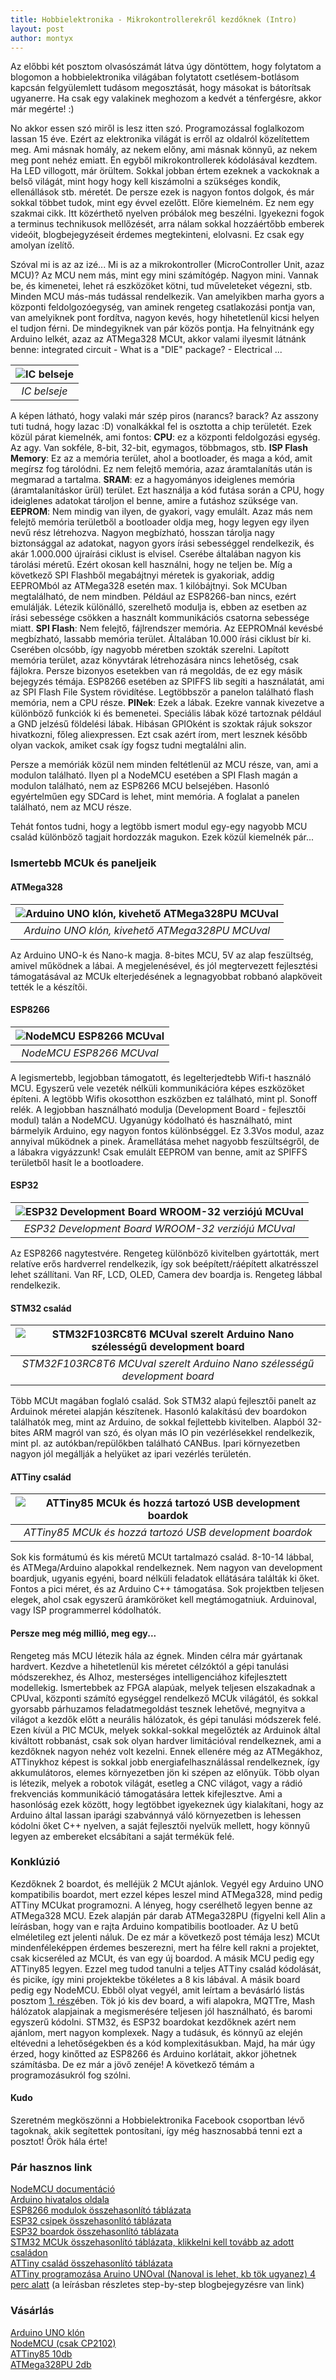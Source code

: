 ```yaml
---
title: Hobbielektronika - Mikrokontrollerekről kezdőknek (Intro)
layout: post
author: montyx
---
```

Az előbbi két posztom olvasószámát látva úgy döntöttem, hogy folytatom a blogomon a hobbielektronika világában folytatott csetlésem-botlásom kapcsán felgyülemlett tudásom megosztását, hogy másokat is bátorítsak ugyanerre. Ha csak egy valakinek meghozom a kedvét a ténfergésre, akkor már megérte! :)

No akkor essen szó miről is lesz itten szó. Programozással foglalkozom lassan 15 éve. Ezért az elektronika világát is erről az oldalról közelítettem meg. Ami másnak homály, az nekem előny, ami másnak könnyű, az nekem meg pont nehéz emiatt. Én egyből mikrokontrollerek kódolásával kezdtem. Ha LED villogott, már örültem.
Sokkal jobban értem ezeknek a vackoknak a belső világát, mint hogy hogy kell kiszámolni a szükséges kondik, ellenállások stb. méretét. De persze ezek is nagyon fontos dolgok, és már sokkal többet tudok, mint egy évvel ezelőtt.
Előre kiemelném. Ez nem egy szakmai cikk. Itt közérthető nyelven próbálok meg beszélni. Igyekezni fogok a terminus technikusok mellőzését, arra nálam sokkal hozzáértőbb emberek videóit, blogbejegyzéseit érdemes megtekinteni, elolvasni. Ez csak egy amolyan ízelítő.

Szóval mi is az az izé...
Mi is az a mikrokontroller (MicroController Unit, azaz MCU)?
Az MCU nem más, mint egy mini számítógép. Nagyon mini. Vannak be, és kimenetei, lehet rá eszközöket kötni, tud műveleteket végezni, stb. Minden MCU más-más tudással rendelkezik. Van amelyikben marha gyors a központi feldolgozóegység, van aminek rengeteg csatlakozási pontja van, van amelyiknek pont fordítva, nagyon kevés, hogy hihetetlenül kicsi helyen el tudjon férni.
De mindegyiknek van pár közös pontja. Ha felnyitnánk egy Arduino lelkét, azaz az ATMega328 MCUt, akkor valami ilyesmit látnánk benne:
integrated circuit - What is a "DIE" package? - Electrical ...

| ![IC belseje](/docs/assets/Yamaha_YMF262_audio_IC_decapsulated.jpg) | 
|:--:| 
| *IC belseje* |


A képen látható, hogy valaki már szép piros (narancs? barack? Az asszony tuti tudná, hogy lazac :D) vonalkákkal fel is osztotta a chip területét. Ezek közül párat kiemelnék, ami fontos:
**CPU**: ez a központi feldolgozási egység. Az agy. Van sokféle, 8-bit, 32-bit, egymagos, többmagos, stb.
**ISP Flash Memory**: Ez az a memória terület, ahol a bootloader, és maga a kód, amit megírsz fog tárolódni. Ez nem felejtő memória, azaz áramtalanítás után is megmarad a tartalma.
**SRAM**: ez a hagyományos ideiglenes memória (áramtalanításkor ürül) terület. Ezt használja a kód futása során a CPU, hogy ideiglenes adatokat tároljon el benne, amire a futáshoz szüksége van.
**EEPROM**: Nem mindig van ilyen, de gyakori, vagy emulált. Azaz más nem felejtő memória területből a bootloader oldja meg, hogy legyen egy ilyen nevű rész létrehozva.  Nagyon megbízható, hosszan tárolja nagy biztonsággal az adatokat, nagyon gyors írási sebességgel rendelkezik, és akár 1.000.000 újraírási ciklust is elvisel. Cserébe általában nagyon kis tárolási méretű. Ezért okosan kell használni, hogy ne teljen be. Míg a következő SPI Flashből megabájtnyi méretek is gyakoriak, addig EEPROMból az ATMega328 esetén max. 1 kilóbájtnyi. Sok MCUban megtalálható, de nem mindben. Például az ESP8266-ban nincs, ezért emulálják. Létezik különálló, szerelhető modulja is, ebben az esetben az írási sebessége csökken a használt kommunikációs csatorna sebessége miatt.
**SPI Flash**: Nem felejtő, fájlrendszer memória. Az EEPROMnál kevésbé megbízható, lassabb memória terület. Általában 10.000 írási ciklust bír ki. Cserében olcsóbb, így nagyobb méretben szokták szerelni. Lapított memória terület, azaz könyvtárak létrehozására nincs lehetőség, csak fájlokra. Persze bizonyos esetekben van rá megoldás, de ez egy másik bejegyzés témája. ESP8266 esetében az SPIFFS lib segíti a használatát, ami az SPI Flash File System rövidítése. Legtöbbször a panelon található flash memória, nem a CPU része.
**PINek**: Ezek a lábak. Ezekre vannak kivezetve a különböző funkciók ki és bemenetei. Speciális lábak közé tartoznak például a GND jelzésű földelési lábak. Hibásan GPIOként is szoktak rájuk sokszor hivatkozni, főleg aliexpressen. Ezt csak azért írom, mert lesznek később olyan vackok, amiket csak így fogsz tudni megtalálni alin.

Persze a memóriák közül nem minden feltétlenül az MCU része, van, ami a modulon található. Ilyen pl a NodeMCU esetében a SPI Flash magán a modulon található, nem az ESP8266 MCU belsejében. Hasonló egyértelműen egy SDCard is lehet, mint memória. A foglalat a panelen található, nem az MCU része.

Tehát fontos tudni, hogy a legtöbb ismert modul egy-egy nagyobb MCU család különböző tagjait hordozzák magukon. Ezek közül kiemelnék pár...
### Ismertebb MCUk és paneljeik
#### ATMega328

| ![Arduino UNO klón, kivehető ATMega328PU MCUval](/docs/assets/ArduinoUno_R3_Front.jpg) | 
|:--:| 
| *Arduino UNO klón, kivehető ATMega328PU MCUval* |

Az Arduino UNO-k és Nano-k magja. 8-bites MCU, 5V az alap feszültség, amivel működnek a lábai. A megjelenésével, és jól megtervezett fejlesztési támogatásával az MCUk elterjedésének a legnagyobbat robbanó alapköveit tették le a készítői.

#### ESP8266

| ![NodeMCU ESP8266 MCUval](/docs/assets/NodeMCU_DEVKIT_1.0.jpg) | 
|:--:| 
| *NodeMCU ESP8266 MCUval* |

A legismertebb, legjobban támogatott, és legelterjedtebb Wifi-t használó MCU. Egyszerű vele vezeték nélküli kommunikációra képes eszközöket építeni. A legtöbb Wifis okosotthon eszközben ez található, mint pl. Sonoff relék. A legjobban használható modulja (Development Board - fejlesztői modul) talán a NodeMCU. Ugyanúgy kódolható és használható, mint bármelyik Arduino, egy nagyon fontos különbséggel. Ez 3.3Vos modul, azaz annyival működnek a pinek. Áramellátása mehet nagyobb feszültségről, de a lábakra vigyázzunk! Csak emulált EEPROM van benne, amit az SPIFFS területből hasít le a bootloadere.

#### ESP32

| ![ESP32 Development Board WROOM-32 verziójú MCUval](/docs/assets/esp32.jpg) | 
|:--:| 
| *ESP32 Development Board WROOM-32 verziójú MCUval* |

Az ESP8266 nagytestvére. Rengeteg különböző kivitelben gyártották, mert relatíve erős hardverrel rendelkezik, így sok beépített/ráépített alkatrésszel lehet szállítani. Van RF, LCD, OLED, Camera dev boardja is. Rengeteg lábbal rendelkezik.

#### STM32 család

| ![STM32F103RC8T6 MCUval szerelt Arduino Nano szélességű development board](/docs/assets/stm32-bluepill.jpg) | 
|:--:| 
| *STM32F103RC8T6 MCUval szerelt Arduino Nano szélességű development board* |

Több MCUt magában foglaló család. Sok STM32 alapú fejlesztői panelt az Arduinok méretei alapján készítenek. Hasonló kalakítású dev boardokon találhatók meg, mint az Arduino, de sokkal fejlettebb kivitelben. Alapból 32-bites ARM magról van szó, és olyan más IO pin vezérlésekkel rendelkezik, mint pl. az autókban/repülőkben található CANBus. Ipari környezetben nagyon jól megállják a helyüket az ipari vezérlés területén.

#### ATTiny család

| ![ATTiny85 MCUk és hozzá tartozó USB development boardok](/docs/assets/attiny-programmer.jpg) | 
|:--:| 
| *ATTiny85 MCUk és hozzá tartozó USB development boardok* |

Sok kis formátumú és kis méretű MCUt tartalmazó család. 8-10-14 lábbal, és ATMega/Arduino alapokkal rendelkeznek. Nem nagyon van development boardjuk, ugyanis egyéni, board nélküli feladatok ellátására találták ki őket. Fontos a pici méret, és az Arduino C++ támogatása. Sok projektben teljesen elegek, ahol csak egyszerű áramköröket kell megtámogatniuk. Arduinoval, vagy ISP programmerrel kódolhatók.

#### Persze meg még millió, meg egy...

Rengeteg más MCU létezik hála az égnek. Minden célra már gyártanak hardvert. Kezdve a hihetetlenül kis méretet célzóktól a gépi tanulási módszerekhez, és AIhoz, mesterséges intelligenciához kifejlesztett modellekig. Ismertebbek az FPGA alapúak, melyek teljesen elszakadnak a CPUval, központi számító egységgel rendelkező MCUk világától, és sokkal gyorsabb párhuzamos feladatmegoldást tesznek lehetővé, megnyitva a világot a kezdők előtt a neurális hálózatok, és gépi tanulási módszerek felé.
Ezen kívül a PIC MCUk, melyek sokkal-sokkal megelőzték az Arduinok által kiváltott robbanást, csak sok olyan hardver limitációval rendelkeznek, ami a kezdőknek nagyon nehéz volt kezelni. Ennek ellenére még az ATMegákhoz, ATTinykhoz képest is sokkal jobb energiafelhasználással rendelkeznek, így akkumulátoros, elemes környezetben jön ki szépen az előnyük.
Több olyan is létezik, melyek a robotok világát, esetleg a CNC világot, vagy a rádió frekvenciás kommunikáció támogatására lettek kifejlesztve. Ami a hasonlóság ezek között, hogy legtöbbet igyekeznek úgy kialakítani, hogy az Arduino által lassan iparági szabvánnyá váló környezetben is lehessen kódolni őket C++ nyelven, a saját fejlesztői nyelvük mellett, hogy könnyű legyen az embereket elcsábítani a saját termékük felé.

### Konklúzió

Kezdőknek 2 boardot, és melléjük 2 MCUt ajánlok. Vegyél egy Arduino UNO kompatibilis boardot, mert ezzel képes leszel mind ATMega328, mind pedig ATTiny MCUkat programozni. A lényeg, hogy cserélhető legyen benne az ATMega328 MCU.
Ezek alapján pár darab ATMega328PU (figyelni kell Alin a leírásban, hogy van e rajta Arduino kompatibilis bootloader. Az U betű elméletileg ezt jelenti náluk. De ez már a következő post témája lesz) MCUt mindenféleképpen érdemes beszerezni, mert ha félre kell rakni a projektet, csak kicseréled az MCUt, és van egy új boardod.
A másik MCU pedig egy ATTiny85 legyen. Ezzel meg tudod tanulni a teljes ATTiny család kódolását, és picike, így mini projektekbe tökéletes a 8 kis lábával.
A másik board pedig egy NodeMCU. Ebből olyat vegyél, amit leírtam a bevásárló listás posztom [1. rész](./2020-01-24-hobbielektronika1.md)ében. Tök jó kis dev board, a wifi alapokra, MQTTre, Mash hálózatok alapjainak a megismerésére teljesen jól használható, és baromi egyszerű kódolni.
STM32, és ESP32 boardokat kezdőknek azért nem ajánlom, mert nagyon komplexek. Nagy a tudásuk, és könnyű az elején eltévedni a lehetőségekben és a kód komplexitásukban. Majd, ha már úgy érzed, hogy kinőtted az ESP8266 és Arduino korlátait, akkor jöhetnek számításba. De ez már a jövő zenéje! A következő témám a programozásukról fog szólni.

#### Kudo

Szeretném megköszönni a Hobbielektronika Facebook csoportban lévő tagoknak, akik segítettek pontosítani, így még hasznosabbá tenni ezt a posztot! Örök hála érte!
### Pár hasznos link
[NodeMCU documentáció](https://nodemcu.readthedocs.io/en/master/)  
[Arduino hivatalos oldala](https://www.arduino.cc/)  
[ESP8266 modulok összehasonlító táblázata](https://blog.squix.org/2015/03/esp8266-module-comparison-esp-01-esp-05.html)  
[ESP32 csipek összehasonlító táblázata](https://www.gridconnect.com/pages/espressif-product-comparison)  
[ESP32 boardok összehasonlító táblázata](https://makeradvisor.com/esp32-development-boards-review-comparison/)  
[STM32 MCUk összehasonlító táblázata, klikkelni kell tovább az adott családon](https://www.st.com/en/microcontrollers-microprocessors/stm32-32-bit-arm-cortex-mcus.html)  
[ATTiny család összehasonlító táblázata](https://en.wikipedia.org/wiki/ATtiny_microcontroller_comparison_chart)  
[ATTiny programozása Aruino UNOval (Nanoval is lehet, kb tök ugyanez) 4 perc alatt](https://youtu.be/AmpHIHM41Hw) (a leírásban részletes step-by-step blogbejegyzésre van link)
### Vásárlás
[Arduino UNO klón](https://s.click.aliexpress.com/e/_AsFlCa)  
[NodeMCU (csak CP2102)](https://s.click.aliexpress.com/e/_dZEmNhL)  
[ATTiny85 10db](https://s.click.aliexpress.com/e/_dXOKi5f)  
[ATMega328PU 2db](https://s.click.aliexpress.com/e/_99h9kw)  